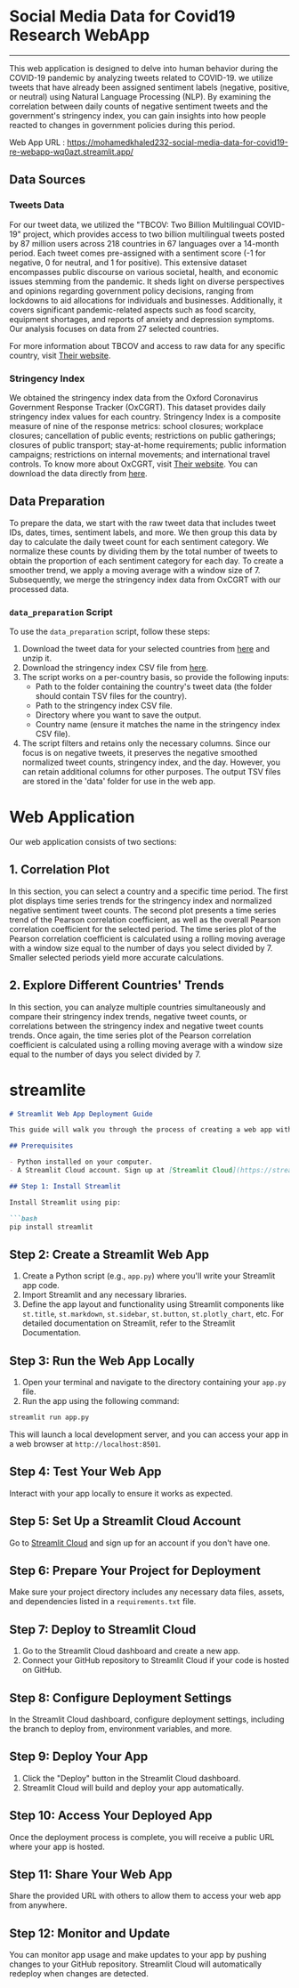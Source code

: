 # Social Media Data for Covid19 Research WebApp

---

This web application is designed to delve into human behavior during the COVID-19 pandemic by analyzing tweets related to COVID-19. we utilize tweets that have already been assigned sentiment labels (negative, positive, or neutral) using Natural Language Processing (NLP). By examining the correlation between daily counts of negative sentiment tweets and the government's stringency index, you can gain insights into how people reacted to changes in government policies during this period.

Web App URL : https://mohamedkhaled232-social-media-data-for-covid19-re-webapp-wq0azt.streamlit.app/

## Data Sources

### Tweets Data
For our tweet data, we utilized the "TBCOV: Two Billion Multilingual COVID-19" project, which provides access to two billion multilingual tweets posted by 87 million users across 218 countries in 67 languages over a 14-month period. Each tweet comes pre-assigned with a sentiment score (-1 for negative, 0 for neutral, and 1 for positive). This extensive dataset encompasses public discourse on various societal, health, and economic issues stemming from the pandemic. It sheds light on diverse perspectives and opinions regarding government policy decisions, ranging from lockdowns to aid allocations for individuals and businesses. Additionally, it covers significant pandemic-related aspects such as food scarcity, equipment shortages, and reports of anxiety and depression symptoms. Our analysis focuses on data from 27 selected countries.

For more information about TBCOV and access to raw data for any specific country, visit [Their website](https://crisisnlp.qcri.org/tbcov).

### Stringency Index
We obtained the stringency index data from the Oxford Coronavirus Government Response Tracker (OxCGRT). This dataset provides daily stringency index values for each country. Stringency Index is a composite measure of nine of the response metrics: school closures; workplace closures; cancellation of public events; restrictions on public gatherings; closures of public transport; stay-at-home requirements; public information campaigns; restrictions on internal movements; and international travel controls. To know more about OxCGRT, visit [Their website](https://ourworldindata.org/covid-stringency-index). You can download the data directly from [here](https://covid.ourworldindata.org/data/owid-covid-data.csv).

## Data Preparation

To prepare the data, we start with the raw tweet data that includes tweet IDs, dates, times, sentiment labels, and more. We then group this data by day to calculate the daily tweet count for each sentiment category. We normalize these counts by dividing them by the total number of tweets to obtain the proportion of each sentiment category for each day. To create a smoother trend, we apply a moving average with a window size of 7. Subsequently, we merge the stringency index data from OxCGRT with our processed data.

### `data_preparation` Script
To use the `data_preparation` script, follow these steps:
1. Download the tweet data for your selected countries from [here](https://crisisnlp.qcri.org/tbcov) and unzip it.
2. Download the stringency index CSV file from [here](https://covid.ourworldindata.org/data/owid-covid-data.csv).
3. The script works on a per-country basis, so provide the following inputs:
   - Path to the folder containing the country's tweet data (the folder should contain TSV files for the country).
   - Path to the stringency index CSV file.
   - Directory where you want to save the output.
   - Country name (ensure it matches the name in the stringency index CSV file).
4. The script filters and retains only the necessary columns. Since our focus is on negative tweets, it preserves the negative smoothed normalized tweet counts, stringency index, and the day. However, you can retain additional columns for other purposes. The output TSV files are stored in the 'data' folder for use in the web app.

# Web Application

Our web application consists of two sections:

## 1. Correlation Plot
In this section, you can select a country and a specific time period. The first plot displays time series trends for the stringency index and normalized negative sentiment tweet counts. The second plot presents a time series trend of the Pearson correlation coefficient, as well as the overall Pearson correlation coefficient for the selected period. The time series plot of the Pearson correlation coefficient is calculated using a rolling moving average with a window size equal to the number of days you select divided by 7. Smaller selected periods yield more accurate calculations.

## 2. Explore Different Countries' Trends
In this section, you can analyze multiple countries simultaneously and compare their stringency index trends, negative tweet counts, or correlations between the stringency index and negative tweet counts trends. Once again, the time series plot of the Pearson correlation coefficient is calculated using a rolling moving average with a window size equal to the number of days you select divided by 7.


# streamlite

```markdown
# Streamlit Web App Deployment Guide

This guide will walk you through the process of creating a web app with Streamlit and deploying it to Streamlit Cloud. Streamlit is a Python library that simplifies the development of data-driven web applications.

## Prerequisites

- Python installed on your computer.
- A Streamlit Cloud account. Sign up at [Streamlit Cloud](https://streamlit.io/cloud).

## Step 1: Install Streamlit

Install Streamlit using pip:

```bash
pip install streamlit
```

## Step 2: Create a Streamlit Web App

1. Create a Python script (e.g., `app.py`) where you'll write your Streamlit app code.
2. Import Streamlit and any necessary libraries.
3. Define the app layout and functionality using Streamlit components like `st.title`, `st.markdown`, `st.sidebar`, `st.button`, `st.plotly_chart`, etc.
   For detailed documentation on Streamlit, refer to the Streamlit Documentation.
## Step 3: Run the Web App Locally

1. Open your terminal and navigate to the directory containing your `app.py` file.
2. Run the app using the following command:

```bash
streamlit run app.py
```

This will launch a local development server, and you can access your app in a web browser at `http://localhost:8501`.

## Step 4: Test Your Web App

Interact with your app locally to ensure it works as expected.

## Step 5: Set Up a Streamlit Cloud Account

Go to [Streamlit Cloud](https://streamlit.io/cloud) and sign up for an account if you don't have one.

## Step 6: Prepare Your Project for Deployment

Make sure your project directory includes any necessary data files, assets, and dependencies listed in a `requirements.txt` file.

## Step 7: Deploy to Streamlit Cloud

1. Go to the Streamlit Cloud dashboard and create a new app.
2. Connect your GitHub repository to Streamlit Cloud if your code is hosted on GitHub.

## Step 8: Configure Deployment Settings

In the Streamlit Cloud dashboard, configure deployment settings, including the branch to deploy from, environment variables, and more.

## Step 9: Deploy Your App

1. Click the "Deploy" button in the Streamlit Cloud dashboard.
2. Streamlit Cloud will build and deploy your app automatically.

## Step 10: Access Your Deployed App

Once the deployment process is complete, you will receive a public URL where your app is hosted.

## Step 11: Share Your Web App

Share the provided URL with others to allow them to access your web app from anywhere.

## Step 12: Monitor and Update

You can monitor app usage and make updates to your app by pushing changes to your GitHub repository. Streamlit Cloud will automatically redeploy when changes are detected.

```
